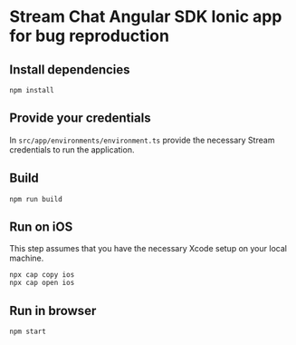 # Stream Chat Angular SDK Ionic app for bug reproduction

## Install dependencies

```
npm install
```

## Provide your credentials

In `src/app/environments/environment.ts` provide the necessary Stream credentials to run the application.

## Build

```
npm run build
```

## Run on iOS

This step assumes that you have the necessary Xcode setup on your local machine.

```
npx cap copy ios
npx cap open ios
```

## Run in browser

```
npm start
```

